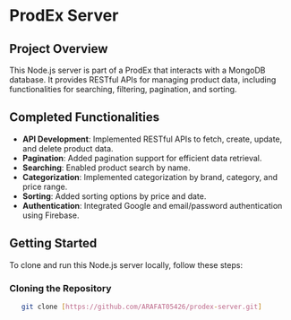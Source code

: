 # ProdEx Server

## Project Overview

This Node.js server is part of a ProdEx that interacts with a MongoDB database. It provides RESTful APIs for managing product data, including functionalities for searching, filtering, pagination, and sorting. 

## Completed Functionalities

- **API Development**: Implemented RESTful APIs to fetch, create, update, and delete product data.
- **Pagination**: Added pagination support for efficient data retrieval.
- **Searching**: Enabled product search by name.
- **Categorization**: Implemented categorization by brand, category, and price range.
- **Sorting**: Added sorting options by price and date.
- **Authentication**: Integrated Google and email/password authentication using Firebase.

## Getting Started

To clone and run this Node.js server locally, follow these steps:

### Cloning the Repository
```bash
   git clone [https://github.com/ARAFAT05426/prodex-server.git]
